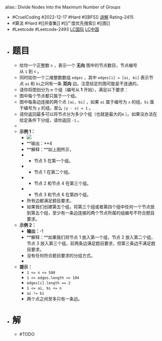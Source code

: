 alias:: Divide Nodes Into the Maximum Number of Groups

- #CruelCoding #2022-12-17 #Hard #[[BFS]] [讲解](https://youtu.be/oa26sFeHRNM) Rating-2415
- #算法 #Hard #[[并查集]] #[[广度优先搜索]] #[[图]]
- #Leetcode #Leetcode-2493 [LC国际](https://leetcode.com/problems/divide-nodes-into-the-maximum-number-of-groups/) [LC中国](https://leetcode.cn/problems/divide-nodes-into-the-maximum-number-of-groups/)
- # 题目
	- 给你一个正整数 `n` ，表示一个 **无向** 图中的节点数目，节点编号从 `1` 到 `n` 。
	- 同时给你一个二维整数数组 `edges` ，其中 `edges[i] = [ai, bi]` 表示节点 `ai` 和 `bi`之间有一条 **双向** 边。注意给定的图可能是不连通的。
	- 请你将图划分为 `m` 个组（编号从 **1** 开始），满足以下要求：
	- 图中每个节点都只属于一个组。
	- 图中每条边连接的两个点 `[ai, bi]` ，如果 `ai` 属于编号为 `x` 的组，`bi` 属于编号为 `y` 的组，那么 `|y - x| = 1` 。
	- 请你返回最多可以将节点分为多少个组（也就是最大的`m` ）。如果没办法在给定条件下分组，请你返回 `-1` 。
	-
	- **示例 1：**
		- ![](https://assets.leetcode.com/uploads/2022/10/13/example1.png)
		- **输出：**4
		- **解释：**如上图所示，
		- - 节点 5 在第一个组。
		- - 节点 1 在第二个组。
		- - 节点 2 和节点 4 在第三个组。
		- - 节点 3 和节点 6 在第四个组。
		- 所有边都满足题目要求。
		- 如果我们创建第五个组，将第三个组或者第四个组中任何一个节点放到第五个组，至少有一条边连接的两个节点所属的组编号不符合题目要求。
	- **示例 2：**
		- **输出：**-1
		- **解释：**如果我们将节点 1 放入第一个组，节点 2 放入第二个组，节点 3 放入第三个组，前两条边满足题目要求，但第三条边不满足题目要求。
		- 没有任何符合题目要求的分组方式。
		-
	- **提示：**
		- `1 <= n <= 500`
		- `1 <= edges.length <= 104`
		- `edges[i].length == 2`
		- `1 <= ai, bi <= n`
		- `ai != bi`
		- 两个点之间至多只有一条边。
- # 解
	- #TODO